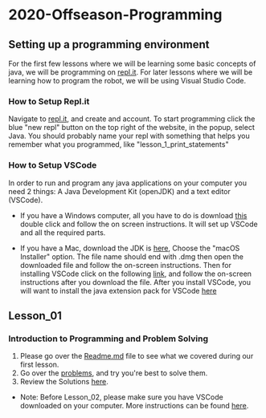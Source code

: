 # 2020-Offseason-Programming 
 
## Setting up a programming environment
For the first few lessons where we will be learning some basic concepts of java, we will be programming on [repl.it](https://repl.it/). For later lessons where we will be learning how to program the robot, we will be using Visual Studio Code. 
 
### How to Setup Repl.it
Navigate to [repl.it](https://repl.it/), and create and account. To start programming click the blue "new repl" button on the top right of the website, in the popup, select Java. You should probably name your repl with something that helps you remember what you programmed, like "lesson_1_print_statements" 
 
### How to Setup VSCode
In order to run and program any java applications on your computer you need 2 things: A Java Development Kit (openJDK) and a text editor (VSCode). 
 
* If you have a Windows computer, all you have to do is download [this](https://aka.ms/vscode-java-installer-win) double click and follow the on screen instructions. It will set up VSCode and all the required parts. 
 
* If you have a Mac, download the JDK is [here](https://www.oracle.com/java/technologies/javase-jdk13-downloads.html), Choose the "macOS Installer" option. The file name should end with .dmg then open the downloaded file and follow the on-screen instructions. Then for installing VSCode click on the following [link](https://code.visualstudio.com/Download), and follow the on-screen instructions after you download the file. After you install VSCode, you will want to install the java extension pack for VSCode [here](https://marketplace.visualstudio.com/items?itemName=vscjava.vscode-java-pack)

## Lesson_01 ##
### Introduction to Programming and Problem Solving ###
1. Please go over the [Readme.md](https://github.com/MillenniumFalcons/2020-Offseason-Programming/blob/4a68cc80bd130c66d276ee3c92ae4ce7cc078437/Lesson_01/README.md) file to see what we covered during our first lesson.
2. Go over the [problems](https://github.com/MillenniumFalcons/2020-Offseason-Programming/blob/master/Lesson_01/Lesson_01%20Problems.pdf), and try you're best to solve them.
3. Review the Solutions [here](https://github.com/MillenniumFalcons/2020-Offseason-Programming/blob/master/Lesson_01/Lesson_01%20Solutions.pdf).
* Note: Before Lesson_02, please make sure you have VSCode downloaded on your computer. More instructions can be found [here](https://github.com/MillenniumFalcons/2020-Offseason-Programming#how-to-setup-vscode).
